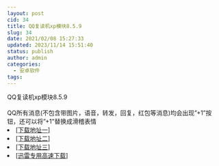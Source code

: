 ```yaml
---
layout: post
cid: 34
title: QQ复读机xp模块8.5.9
slug: 34
date: 2021/02/08 15:27:33
updated: 2023/11/14 15:51:40
status: publish
author: admin
categories: 
  - 安卓软件
tags: 
---
```



<div alt="潮男心博客 www.cnx0.com" >
				<div>QQ复读机xp模块8.5.9</div>
<div> </div>
<div>QQ所有消息(不包含带图片，语音，转发，回复，红包等消息)均会出现”+1”按钮，还可以将”+1”替换成滑稽表情</div><li><a href="http://116.255.150.52/soft/UploadFile/2021/210208fdj.rar" target="_blank">[下载地址一]</a></li>
<li><a href="http://116.255.169.220/soft/UploadFile/2021/210208fdj.rar" target="_blank">[下载地址二]</a></li>
<li><a href="http://dx.qqyewu.com/soft/UploadFile/2021/210208fdj.rar" target="_blank">[下载地址三]</a></li>
<li><a href="/soft/download.asp?softid=24571&amp;downid=9&amp;id=25395" target="_blank">[迅雷专用高速下载]</a></li>			</div>
			